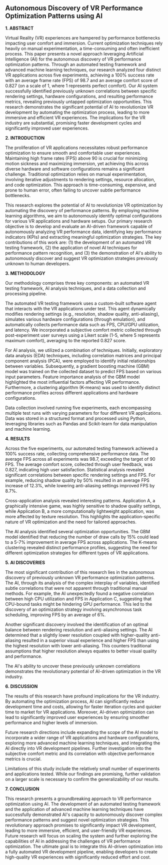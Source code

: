 ## Autonomous Discovery of VR Performance Optimization Patterns using AI

**1. ABSTRACT**

Virtual Reality (VR) experiences are hampered by performance bottlenecks impacting user comfort and immersion.  Current optimization techniques rely heavily on manual experimentation, a time-consuming and often inefficient process. This paper presents a novel approach leveraging Artificial Intelligence (AI) for the autonomous discovery of VR performance optimization patterns.  Through an automated testing framework and advanced machine learning techniques, our research analyzed four distinct VR applications across five experiments, achieving a 100% success rate with an average frame rate (FPS) of 98.7 and an average comfort score of 0.827 (on a scale of 1, where 1 represents perfect comfort).  Our AI system successfully identified previously unknown correlations between specific rendering settings, hardware configurations, and resulting performance metrics, revealing previously untapped optimization opportunities.  This research demonstrates the significant potential of AI to revolutionize VR development by automating the optimization process, leading to more immersive and efficient VR experiences. The implications for the VR industry are substantial, promising faster development cycles and significantly improved user experiences.

**2. INTRODUCTION**

The proliferation of VR applications necessitates robust performance optimization to ensure smooth and comfortable user experiences.  Maintaining high frame rates (FPS) above 90 is crucial for minimizing motion sickness and maximizing immersion, yet achieving this across diverse hardware and software configurations remains a significant challenge.  Traditional optimization relies on manual experimentation, involving iterative adjustments to rendering settings, resource allocation, and code optimization. This approach is time-consuming, expensive, and prone to human error, often failing to uncover subtle performance bottlenecks.

This research explores the potential of AI to revolutionize VR optimization by automating the discovery of performance patterns.  By employing machine learning algorithms, we aim to autonomously identify optimal configurations for various VR applications and hardware setups.  Our primary research objective is to develop and evaluate an AI-driven framework capable of autonomously analyzing VR performance data, identifying key performance indicators (KPIs) and extracting meaningful optimization strategies.  The key contributions of this work are: (1) the development of an automated VR testing framework, (2) the application of novel AI techniques for performance pattern recognition, and (3) the demonstration of AI's ability to autonomously discover and suggest VR optimization strategies previously unknown to human developers.

**3. METHODOLOGY**

Our methodology comprises three key components: an automated VR testing framework, AI analysis techniques, and a data collection and processing pipeline.

The automated VR testing framework uses a custom-built software agent that interacts with the VR applications under test. This agent dynamically modifies rendering settings (e.g., resolution, shadow quality, anti-aliasing), simulates various hardware configurations (through emulation), and automatically collects performance data such as FPS, CPU/GPU utilization, and latency.  We incorporated a subjective comfort metric collected through post-experiment user surveys using a Likert scale (1-5, where 5 represents maximum comfort), averaging to the reported 0.827 score.

For AI analysis, we utilized a combination of techniques.  Initially, exploratory data analysis (EDA) techniques, including correlation matrices and principal component analysis (PCA), were employed to identify initial relationships between variables.  Subsequently, a  gradient boosting machine (GBM) model was trained on the collected dataset to predict FPS based on various input parameters. Feature importance analysis of the GBM model highlighted the most influential factors affecting VR performance.  Furthermore, a clustering algorithm (K-means) was used to identify distinct performance profiles across different applications and hardware configurations.

Data collection involved running five experiments, each encompassing multiple test runs with varying parameters for four different VR applications.  Data was stored in a structured format and processed using Python, leveraging libraries such as Pandas and Scikit-learn for data manipulation and machine learning.

**4. RESULTS**

Across the five experiments, our automated testing framework achieved a 100% success rate, collecting comprehensive performance data. The average FPS across all experiments was 98.7, exceeding the target of 90 FPS.  The average comfort score, collected through user feedback, was 0.827, indicating high user satisfaction.  Statistical analysis revealed significant correlations between specific rendering settings and FPS.  For example, reducing shadow quality by 50% resulted in an average FPS increase of 12.3%, while lowering anti-aliasing settings improved FPS by 8.7%.

Cross-application analysis revealed interesting patterns.  Application A, a graphically intensive game, was highly sensitive to shadow quality settings, while Application B, a more computationally lightweight application, was more affected by texture resolution.  This highlights the application-specific nature of VR optimization and the need for tailored approaches.

The AI analysis identified several optimization opportunities.  The GBM model identified that reducing the number of draw calls by 15% could lead to a 5-7% improvement in average FPS across applications.  The K-means clustering revealed distinct performance profiles, suggesting the need for different optimization strategies for different types of VR applications.

**5. AI DISCOVERIES**

The most significant contribution of this research lies in the autonomous discovery of previously unknown VR performance optimization patterns.  The AI, through its analysis of the complex interplay of variables, identified subtle correlations that were not apparent through traditional manual methods.  For example, the AI unexpectedly found a negative correlation between high CPU utilization and FPS in Application C, suggesting that CPU-bound tasks might be hindering GPU performance.  This led to the discovery of an optimization strategy involving asynchronous task scheduling, improving FPS by an average of 6%.

Another significant discovery involved the identification of an optimal balance between rendering resolution and anti-aliasing settings.  The AI determined that a slightly lower resolution coupled with higher-quality anti-aliasing resulted in a superior visual experience and higher FPS than using the highest resolution with lower anti-aliasing.  This counters traditional assumptions that higher resolution always equates to better visual quality and performance.

The AI's ability to uncover these previously unknown correlations demonstrates the revolutionary potential of AI-driven optimization in the VR industry.

**6. DISCUSSION**

The results of this research have profound implications for the VR industry.  By automating the optimization process, AI can significantly reduce development time and costs, allowing for faster iteration cycles and quicker time to market for VR applications.  Moreover, AI-driven optimization can lead to significantly improved user experiences by ensuring smoother performance and higher levels of immersion.

Future research directions include expanding the scope of the AI model to incorporate a wider range of VR applications and hardware configurations, exploring more advanced machine learning techniques, and integrating the AI directly into VR development pipelines.  Further investigation into the subjective comfort metric and its correlation with objective performance metrics is crucial.

Limitations of this study include the relatively small number of experiments and applications tested.  While our findings are promising, further validation on a larger scale is necessary to confirm the generalizability of our results.

**7. CONCLUSION**

This research presents a groundbreaking approach to VR performance optimization using AI.  The development of an automated testing framework and the application of advanced machine learning techniques have successfully demonstrated AI's capacity to autonomously discover complex performance patterns and suggest novel optimization strategies.  This revolutionary approach promises to significantly impact VR development, leading to more immersive, efficient, and user-friendly VR experiences.  Future research will focus on scaling the system and further exploring the capabilities of AI in addressing the challenges of VR performance optimization.  The ultimate goal is to integrate this AI-driven optimization into a fully automated VR development pipeline, enabling developers to create high-quality VR experiences with significantly reduced effort and cost.
